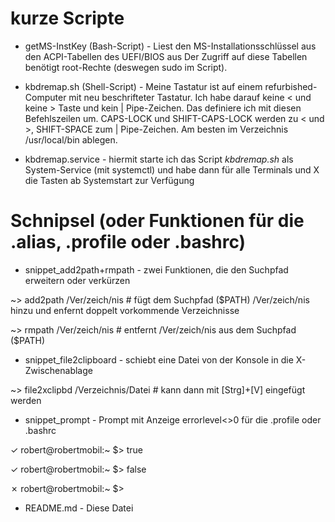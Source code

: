 # kurze Scripte

- getMS-InstKey (Bash-Script) - Liest den MS-Installationsschlüssel aus den ACPI-Tabellen des UEFI/BIOS aus
Der Zugriff auf diese Tabellen benötigt root-Rechte (deswegen sudo im Script).

- kbdremap.sh (Shell-Script) - Meine Tastatur ist auf einem refurbished-Computer mit neu beschrifteter Tastatur. 
Ich habe darauf keine < und keine > Taste und kein | Pipe-Zeichen. Das definiere ich mit diesen Befehlszeilen um. 
CAPS-LOCK und SHIFT-CAPS-LOCK werden zu < und >, SHIFT-SPACE zum | Pipe-Zeichen. 
Am besten im Verzeichnis /usr/local/bin ablegen.

- kbdremap.service - hiermit starte ich das Script _kbdremap.sh_ als System-Service (mit systemctl) und 
habe dann für alle Terminals und X die Tasten ab Systemstart zur Verfügung

# Schnipsel (oder Funktionen für die .alias, .profile oder .bashrc)

- snippet_add2path+rmpath - zwei Funktionen, die den Suchpfad erweitern oder verkürzen

~> add2path /Ver/zeich/nis # fügt dem Suchpfad ($PATH) /Ver/zeich/nis hinzu und enfernt doppelt vorkommende Verzeichnisse

~> rmpath /Ver/zeich/nis # entfernt /Ver/zeich/nis aus dem Suchpfad ($PATH)

- snippet_file2clipboard - schiebt eine Datei von der Konsole in die X-Zwischenablage

~> file2xclipbd /Verzeichnis/Datei # kann dann mit [Strg]+[V] eingefügt werden

- snippet_prompt - Prompt mit Anzeige errorlevel<>0 für die .profile oder .bashrc

✓ robert@robertmobil:~ $> true

✓ robert@robertmobil:~ $> false

✗ robert@robertmobil:~ $> 

- README.md - Diese Datei
